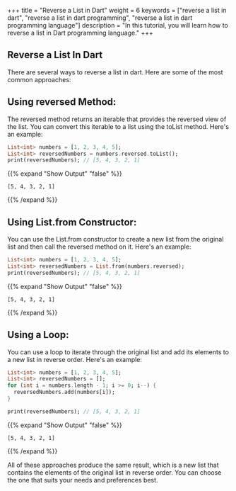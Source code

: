 +++
title = "Reverse a List in Dart"
weight = 6
keywords = ["reverse a list in dart", "reverse a list in dart programming", "reverse a list in dart programming language"]
description = "In this tutorial, you will learn how to reverse a list in Dart programming language."
+++

## Reverse a List In Dart
There are several ways to reverse a list in dart. Here are some of the most common approaches:

## Using reversed Method:
The reversed method returns an iterable that provides the reversed view of the list. You can convert this iterable to a list using the toList method. Here's an example:

```dart
List<int> numbers = [1, 2, 3, 4, 5];
List<int> reversedNumbers = numbers.reversed.toList();
print(reversedNumbers); // [5, 4, 3, 2, 1]
```

{{% expand "Show Output" "false" %}}
````plaintext
[5, 4, 3, 2, 1]
````
{{% /expand %}}

## Using List.from Constructor:
You can use the List.from constructor to create a new list from the original list and then call the reversed method on it. Here's an example:

```dart
List<int> numbers = [1, 2, 3, 4, 5];
List<int> reversedNumbers = List.from(numbers.reversed);
print(reversedNumbers); // [5, 4, 3, 2, 1]
```

{{% expand "Show Output" "false" %}}
````plaintext
[5, 4, 3, 2, 1]
````
{{% /expand %}}


## Using a Loop:
You can use a loop to iterate through the original list and add its elements to a new list in reverse order. Here's an example:

```dart
List<int> numbers = [1, 2, 3, 4, 5];
List<int> reversedNumbers = [];
for (int i = numbers.length - 1; i >= 0; i--) {
  reversedNumbers.add(numbers[i]);
}

print(reversedNumbers); // [5, 4, 3, 2, 1]
```

{{% expand "Show Output" "false" %}}
````plaintext
[5, 4, 3, 2, 1]
````
{{% /expand %}}

All of these approaches produce the same result, which is a new list that contains the elements of the original list in reverse order. You can choose the one that suits your needs and preferences best.